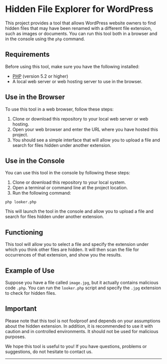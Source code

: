 # Hidden File Explorer for WordPress

This project provides a tool that allows WordPress website owners to find hidden files that may have been renamed with a different file extension, such as images or documents. You can run this tool both in a browser and in the console using the `php` command.

## Requirements

Before using this tool, make sure you have the following installed:

- [PHP](https://www.php.net/) (version 5.2 or higher)
- A local web server or web hosting server to use in the browser.

## Use in the Browser

To use this tool in a web browser, follow these steps:

1. Clone or download this repository to your local web server or web hosting.
2. Open your web browser and enter the URL where you have hosted this project.
3. You should see a simple interface that will allow you to upload a file and search for files hidden under another extension.

## Use in the Console

You can use this tool in the console by following these steps:

1. Clone or download this repository to your local system.
2. Open a terminal or command line at the project location.
3. Run the following command:

```shell
php looker.php
```

This will launch the tool in the console and allow you to upload a file and search for files hidden under another extension.

## Functioning

This tool will allow you to select a file and specify the extension under which you think other files are hidden. It will then scan the file for occurrences of that extension, and show you the results.

## Example of Use

Suppose you have a file called `image.jpg`, but it actually contains malicious code `.php`. You can run the `looker.php` script and specify the `.jpg` extension to check for hidden files.

## Important

Please note that this tool is not foolproof and depends on your assumptions about the hidden extension. In addition, it is recommended to use it with caution and in controlled environments. It should not be used for malicious purposes.

We hope this tool is useful to you! If you have questions, problems or suggestions, do not hesitate to contact us.

---
